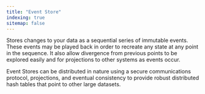 ```yaml
---
title: "Event Store"
indexing: true
sitemap: false
---
```


Stores changes to your data as a sequential series of immutable events. These events may be played back in order to recreate any state at any point in the sequence. It also allow divergence from previous points to be explored easily and for projections to other systems as events occur.

Event Stores can be distributed in nature using a secure communications protocol, projections, and eventual consistency to provide robust distributed hash tables that point to other large datasets.


